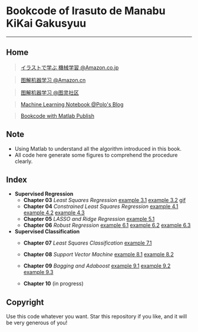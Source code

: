 # Bookcode of Irasuto de Manabu KiKai Gakusyuu
---
## Home
>[イラストで学ぶ 機械学習 @Amazon.co.jp](http://www.amazon.co.jp/%E3%82%A4%E3%83%A9%E3%82%B9%E3%83%88%E3%81%A7%E5%AD%A6%E3%81%B6-%E6%A9%9F%E6%A2%B0%E5%AD%A6%E7%BF%92-%E6%9C%80%E5%B0%8F%E4%BA%8C%E4%B9%97%E6%B3%95%E3%81%AB%E3%82%88%E3%82%8B%E8%AD%98%E5%88%A5%E3%83%A2%E3%83%87%E3%83%AB%E5%AD%A6%E7%BF%92%E3%82%92%E4%B8%AD%E5%BF%83%E3%81%AB-KS%E6%83%85%E5%A0%B1%E7%A7%91%E5%AD%A6%E5%B0%82%E9%96%80%E6%9B%B8-%E6%9D%89%E5%B1%B1/dp/4061538217 "イラストで学ぶ 機械学習")

>[图解机器学习 @Amazon.cn](http://www.amazon.cn/%E5%9B%BE%E4%B9%A6/dp/B00W0TX0L0 "图解机器学习")

>[图解机器学习 @图灵社区](http://www.ituring.com.cn/book/1371 "图解机器学习")

>[Machine Learning Notebook @Polo's Blog](http://blog.polossk.com/ml-lessonnote/)

>[Bookcode with Matlab Publish](http://bookcode.polossk.com/Irasuto-de-Manabu-KiKai-Gakusyuu/)

## Note
- Using Matlab to understand all the algorithm introduced in this book.
- All code here generate some figures to comprehend the procedure clearly.

## Index
- __Supervised Regression__
	- __Chapter 03__ _Least Squares Regression_ [example 3.1](http://bookcode.polossk.com/Irasuto-de-Manabu-KiKai-Gakusyuu/examples/eg3_1.html) [example 3.2](http://bookcode.polossk.com/Irasuto-de-Manabu-KiKai-Gakusyuu/examples/eg3_2.html) [gif](http://bookcode.polossk.com/Irasuto-de-Manabu-KiKai-Gakusyuu/examples/eg3_2_gif.html)
	- __Chapter 04__ _Constrained Least Squares Regression_ [example 4.1](http://bookcode.polossk.com/Irasuto-de-Manabu-KiKai-Gakusyuu/examples/eg4_1.html) [example 4.2](http://bookcode.polossk.com/Irasuto-de-Manabu-KiKai-Gakusyuu/examples/eg4_2.html) [example 4.3](http://bookcode.polossk.com/Irasuto-de-Manabu-KiKai-Gakusyuu/examples/eg4_3.html)
	- __Chapter 05__ _LASSO and Ridge Regression_ [example 5.1](http://bookcode.polossk.com/Irasuto-de-Manabu-KiKai-Gakusyuu/examples/eg5_1.html)
	- __Chapter 06__ _Robust Regression_ [example 6.1](http://bookcode.polossk.com/Irasuto-de-Manabu-KiKai-Gakusyuu/examples/eg6_1.html) [example 6.2](http://bookcode.polossk.com/Irasuto-de-Manabu-KiKai-Gakusyuu/examples/eg6_2.html) [example 6.3](http://bookcode.polossk.com/Irasuto-de-Manabu-KiKai-Gakusyuu/examples/eg6_3.html)
- __Supervised Classification__
	- __Chapter 07__ _Least Squares Classification_ [example 7.1](http://bookcode.polossk.com/Irasuto-de-Manabu-KiKai-Gakusyuu/examples/eg7_1.html)
	- __Chapter 08__ _Support Vector Machine_ [example 8.1](http://bookcode.polossk.com/Irasuto-de-Manabu-KiKai-Gakusyuu/examples/eg8_1.html) [example 8.2](http://bookcode.polossk.com/Irasuto-de-Manabu-KiKai-Gakusyuu/examples/eg8_2.html)
	- __Chapter 09__ _Bagging and Adaboost_ [example 9.1](http://bookcode.polossk.com/Irasuto-de-Manabu-KiKai-Gakusyuu/examples/eg9_1.html) [example 9.2](http://bookcode.polossk.com/Irasuto-de-Manabu-KiKai-Gakusyuu/examples/eg9_2.html) [example 9.3](http://bookcode.polossk.com/Irasuto-de-Manabu-KiKai-Gakusyuu/examples/eg9_3.html)

	- __Chapter 10__ (in progress)

## Copyright
Use this code whatever you want. Star this repository if you like, and it will be very generous of you!
